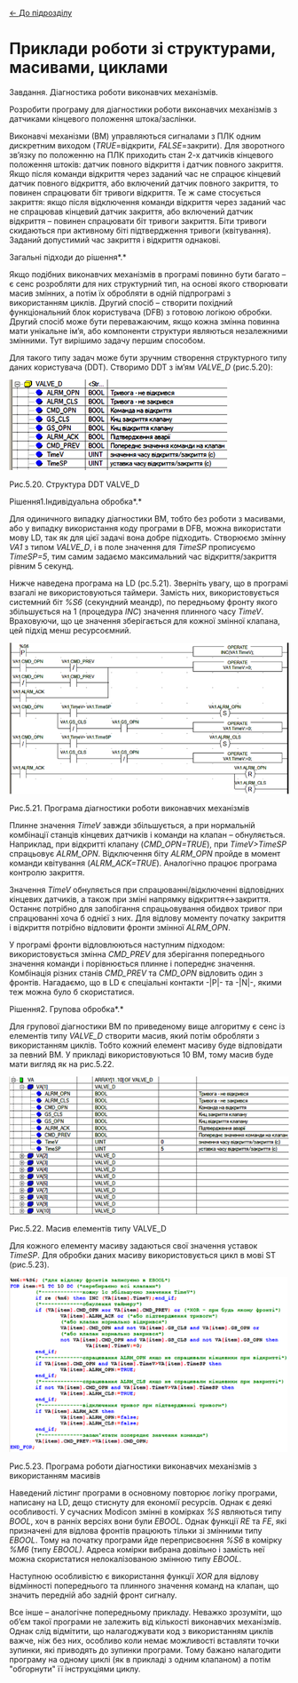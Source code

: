 [<- До підрозділу](README.md)

# Приклади роботи зі структурами, масивами, циклами

Завдання. Діагностика роботи виконавчих механізмів.

Розробити програму для діагностики роботи виконавчих механізмів з датчиками кінцевого положення штока/заслінки. 

Виконавчі механізми (ВМ) управляються сигналами з ПЛК одним дискретним виходом (*TRUE*=відкрити, *FALSE*=закрити). Для зворотного зв’язку по положенню на ПЛК приходить стан 2-х датчиків кінцевого положення штоків: датчик повного відкриття і датчик повного закриття. Якщо після команди відкриття через заданий час не спрацює кінцевий датчик повного відкриття, або включений датчик повного закриття, то повинен спрацювати біт тривоги відкриття. Те ж саме стосується закриття: якщо після відключення команди відкриття через заданий час не спрацював кінцевий датчик закриття, або включений датчик відкриття – повинен спрацювати біт тривоги закриття. Біти тривоги скидаються при активному біті підтвердження тривоги (квітування). Заданий допустимий час закриття і відкриття однакові.  

Загальні підходи до рішення*.* 

Якщо подібних виконавчих механізмів в програмі повинно бути багато – є сенс розробляти для них структурний тип, на основі якого створювати масив змінних, а потім їх обробляти в одній підпрограмі з використанням циклів. Другий спосіб – створити похідний функціональний блок користувача (DFB) з готовою логікою обробки. Другий спосіб може бути переважаючим, якщо кожна змінна повинна мати унікальне ім’я, або компоненти структури являються незалежними змінними. Тут вирішимо задачу першим способом.  

Для такого типу задач може бути зручним створення структурного типу даних користувача (DDT). Створимо DDT з ім’ям *VALVE_D* (рис.5.20):

![](mediaun/5_20.png)

Рис.5.20. Структура DDT VALVE_D

Рішення1.Індивідуальна обробка*.* 

Для одиничного випадку діагностики ВМ, тобто без роботи з масивами, або у випадку використання коду програми в DFB, можна використати мову LD, так як для цієї задачі вона добре підходить. Створюємо змінну *VA1* з типом *VALVE_D*, і в поле значення для *TimeSP* прописуємо *TimeSP=5*, тим самим задаємо максимальний час відкриття/закриття рівним 5 секунд.

Нижче наведена програма на LD (рс.5.21). Зверніть увагу, що в програмі взагалі не використовуються таймери. Замість них, використовується системний біт *%S6* (секундний меандр), по передньому фронту якого збільшується на 1 (процедура *INC*) значення плинного часу *TimeV*. Враховуючи, що це значення зберігається для кожної змінної клапана, цей підхід менш ресурсоємний.

![](mediaun/5_21.png)

Рис.5.21. Програма діагностики роботи виконавчих механізмів 

Плинне значення *TimeV* завжди збільшується, а при нормальній комбінації станців кінцевих датчиків і команди на клапан – обнуляється. Наприклад, при відкритті клапану (*CMD_OPN=TRUE*), при *TimeV>TimeSP* спрацьовує *ALRM_OPN*. Відключення біту *ALRM_OPN* пройде в момент команди квітування (*ALRM_ACK=TRUE*). Аналогічно працює програма контролю закриття.

Значення *TimeV* обнуляється при спрацюванні/відключенні відповідних кінцевих датчиків, а також при зміні напрямку відкриття<->закриття. Останнє потрібно для запобігання спрацьовування обидвох тривог при спрацюванні хоча б однієї з них. Для відлову моменту початку закриття і відкриття потрібно відловити фронти змінної *ALRM_OPN*. 

У програмі фронти відловлюються наступним підходом: використовується змінна *CMD_PREV* для зберігання попереднього значення команди і порівнюється плинне і попереднє значення. Комбінація різних станів *CMD_PREV* та *CMD_OPN* відловить один з фронтів. Нагадаємо, що в LD є спеціальні контакти -|P|- та -|N|-, якими теж можна було б скористатися.

Рішення2. Групова обробка*.* 

Для групової діагностики ВМ по приведеному вище алгоритму є сенс із елементів типу *VALVE_D* створити масив, який потім обробляти з використанням циклів. Тобто кожний елемент масиву буде відповідати за певний ВМ. У прикладі використовуються 10 ВМ, тому масив буде мати вигляд як на рис.5.22.

![](mediaun/5_22.png)

Рис.5.22. Масив елементів типу VALVE_D

Для кожного елементу масиву задаються свої значення уставок *TimeSP*. Для обробки даних масиву використовується цикл в мові ST (рис.5.23).

![](mediaun/5_23.png) 

Рис.5.23. Програма роботи діагностики виконавчих механізмів з використанням масивів

Наведений лістинг програми в основному повторює логіку програми, написану на LD, дещо стиснуту для економії ресурсів. Однак є деякі особливості. У сучасних Modicon змінні в комірках *%S* являються типу *BOOL*, хоч в ранніх версіях вони були *EBOOL*. Однак функції *RE* та *FE*, які призначені для відлова фронтів працюють тільки зі змінними типу *EBOOL*. Тому на початку програми йде переприсвоєння *%S6* в комірку *%M6* (типу *EBOOL)*. Адреса комірки вибрана довільно і замість неї можна скористатися нелокалізованою змінною типу *EBOOL*.

Наступною особливістю є використання функції *XOR* для відлову відмінності попереднього та плинного значення команд на клапан, що значить передній або задній фронт сигналу. 

Все інше – аналогічне попередньому прикладу. Неважко зрозуміти, що об’єм такої програми не залежить від кількості виконавчих механізмів. Однак слід відмітити, що налагоджувати код  з використанням циклів важче, ніж без них, особливо коли немає можливості вставляти точки зупинки, які приводять до зупинки програми. Тому бажано налагодити програму на одному циклі (як в прикладі з одним клапаном) а потім "обгорнути" її інструкціями циклу. 
